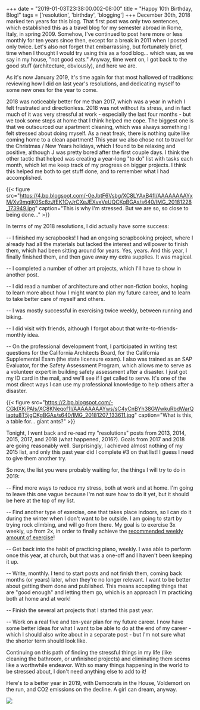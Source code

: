 +++
date = "2019-01-03T23:38:00.002-08:00"
title = "Happy 10th Birthday, Blog!"
tags = ['resolution', 'birthday', 'blogging']
+++
December 30th, 2018 marked ten years for this blog.  That first post was only two sentences, which established this as a travel blog for my semester abroad in Rome, Italy, in spring 2009.  Somehow, I've continued to post here more or less monthly for ten years since then, except for a break in 2011 when I posted only twice.  Let's also not forget that embarrassing, but fortunately brief, time when I thought I would try using this as a food blog... which was, as we say in my house, "not good eats."  Anyway, time went on, I got back to the good stuff (architecture, obviously), and here we are. 

As it's now January 2019, it's time again for that most hallowed of traditions: reviewing how I did on last year's resolutions, and dedicating myself to some new ones for the year to come.

2018 was noticeably better for me than 2017, which was a year in which I felt frustrated and directionless.  2018 was not without its stress, and in fact much of it was very stressful at work - especially the last four months - but we took some steps at home that I think helped me cope.  The biggest one is that we outsourced our apartment cleaning, which was always something I felt stressed about doing myself.  As a neat freak, there is nothing quite like coming home to a clean apartment!  This year we also chose not to travel for the Christmas / New Years holidays, which I found to be relaxing and positive, although J was pretty bored after the first couple days.  I think the other tactic that helped was creating a year-long "to do" list with tasks each month, which let me keep track of my progress on bigger projects.  I think this helped me both to get stuff done, and to remember what I had accomplished.

{{< figure src="https://4.bp.blogspot.com/-0eJbtF6Vsbg/XC8LYAxB4fI/AAAAAAAAYxM/Xv9mgiK0Sc8zJfEK1CyJrCXeJEXvxVeUQCKgBGAs/s640/IMG_20181228_173949.jpg" caption="This is why I'm stressed.  But we are so, so close to being done..." >}}

In terms of my 2018 resolutions, I did actually have some success:

-- I finished my scrapbooks!  I had an ongoing scrapbooking project, where I already had all the materials but lacked the interest and willpower to finish them, which had been sitting around for years.  Yes, years.  And this year, I finally finished them, and then gave away my extra supplies.  It was magical.

-- I completed a number of other art projects, which I'll have to show in another post.

-- I did read a number of architecture and other non-fiction books, hoping to learn more about how I might want to plan my future career, and to learn to take better care of myself and others.

-- I was mostly successful in exercising twice weekly, between running and biking.

-- I did visit with friends, although I forgot about that write-to-friends-monthly idea.

-- On the professional development front, I participated in writing test questions for the California Architects Board, for the California Supplemental Exam (the state licensure exam).  I also was trained as an SAP Evaluator, for the Safety Assessment Program, which allows me to serve as a volunteer expert in building safety assessment after a disaster.  I just got my ID card in the mail, and we'll see if I get called to serve.  It's one of the most direct ways I can use my professional knowledge to help others after a disaster.

{{< figure src="https://2.bp.blogspot.com/-CGkIXKjPAIs/XC8KNeqof1I/AAAAAAAAYws/sC4yCnBYh38GWwkuRbdWarQiaqtu8T5jgCKgBGAs/s640/IMG_20181207_133611.jpg" caption="What is this, a table for... giant ants?" >}}

Tonight, I went back and re-read my "resolutions" posts from 2013, 2014, 2015, 2017, and 2018 (what happened, 2016?).  Goals from 2017 and 2018 are going reasonably well.  Surprisingly, I achieved almost nothing of my 2015 list, and only this past year did I complete #3 on that list!  I guess I need to give them another try.

So now, the list you were probably waiting for, the things I will try to do in 2019:

-- Find more ways to reduce my stress, both at work and at home.  I'm going to leave this one vague because I'm not sure how to do it yet, but it should be here at the top of my list.

-- Find another type of exercise, one that takes place indoors, so I can do it during the winter when I don't want to be outside.  I am going to start by trying rock climbing, and will go from there.  My goal is to exercise 3x weekly, up from 2x, in order to finally achieve the [recommended weekly amount of exercise](https://www.mayoclinic.org/healthy-lifestyle/fitness/expert-answers/exercise/faq-20057916)!

-- Get back into the habit of practicing piano, weekly.  I was able to perform once this year, at church, but that was a one-off and I haven't been keeping it up.

-- Write, monthly.  I tend to start posts and not finish them, coming back months (or years) later, when they're no longer relevant.  I want to be better about getting them done and published.  This means accepting things that are "good enough" and letting them go, which is an approach I'm practicing both at home and at work!

-- Finish the several art projects that I started this past year.

-- Work on a real five and ten-year plan for my future career.  I now have some better ideas for what I want to be able to do at the end of my career - which I should also write about in a separate post - but I'm not sure what the shorter term should look like.

Continuing on this path of finding the stressful things in my life (like cleaning the bathroom, or unfinished projects) and eliminating them seems like a worthwhile endeavor.  With so many things happening in the world to be stressed about, I don't need anything else to add to it!

Here's to a better year in 2019, with Democrats in the House, Voldemort on the run, and CO2 emissions on the decline.  A girl can dream, anyway.

<img src="https://1.bp.blogspot.com/-xpPRpYhJqS4/XC8LB9iJMTI/AAAAAAAAYxA/W4r5ndCV_1AsNIv5LQ2kk4wuBhwEp4coACKgBGAs/s1600/IMG_20181022_155144.jpg"/>
